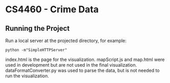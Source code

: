 CS4460 - Crime Data
===================

Running the Project
---

Run a local server at the projected directory, for example:

```
python -m"SimpleHTTPServer"
```

index.html is the page for the visualization. mapScript.js and map.html were used in development but are not used in the final visualization. dataFormatConverter.py was used to parse the data, but is not needed to run the visualization.
